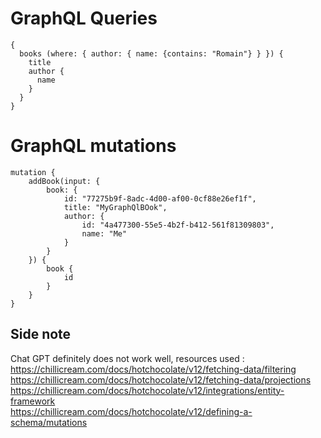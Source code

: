 # GraphQL Queries
```
{
  books (where: { author: { name: {contains: "Romain"} } }) {
    title
    author {
      name
    }
  }
}
```

# GraphQL mutations
```
mutation { 
    addBook(input: {
        book: {
            id: "77275b9f-8adc-4d00-af00-0cf88e26ef1f", 
            title: "MyGraphQlBOok", 
            author: {
                id: "4a477300-55e5-4b2f-b412-561f81309803", 
                name: "Me"
            }
        }
    }) {
        book {
            id
        }
    }
}

```

## Side note
Chat GPT definitely does not work well, resources used : <br>
https://chillicream.com/docs/hotchocolate/v12/fetching-data/filtering <br>
https://chillicream.com/docs/hotchocolate/v12/fetching-data/projections <br>
https://chillicream.com/docs/hotchocolate/v12/integrations/entity-framework <br>
https://chillicream.com/docs/hotchocolate/v12/defining-a-schema/mutations <br>
